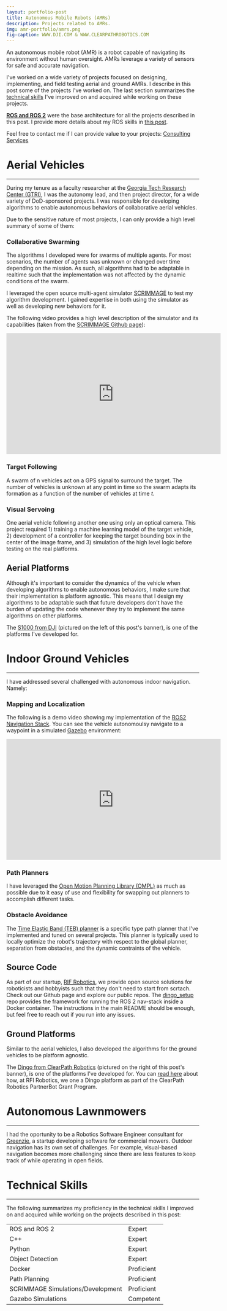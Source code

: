 ```yaml
---
layout: portfolio-post
title: Autonomous Mobile Robots (AMRs)
description: Projects related to AMRs.
img: amr-portfolio/amrs.png
fig-caption: WWW.DJI.COM & WWW.CLEARPATHROBOTICS.COM
---
```


An autonomous mobile robot (AMR) is a robot capable of navigating its
environment without human oversight. AMRs leverage a variety of sensors for safe
and accurate navigation.

I've worked on a wide variety of projects focused on designing, implementing,
and field testing aerial and ground AMRs. I describe in this post some of the
projects I've worked on. The last section summarizes
the [technical skills](#amr-skills) I've improved on and acquired while working
on these projects.

[**ROS and ROS 2**](https://www.ros.org/) were the base architecture for all the
projects described in this post. I provide more details about my ROS skills
in [this post](https://www.sergiogarciavergara.com/portfolio/01-ros/).

Feel free to contact me if I can provide value to your projects:
[Consulting Services](https://www.sergiogarciavergara.com/pages/consulting/)

# Aerial Vehicles <a id="headerlink" name="amr-aerial" href="#amr-aerial" title="Permalink to this headline"></a>
------------------

During my tenure as a faculty researcher at
the [Georgia Tech Research Center (GTRI)](https://gtri.gatech.edu/), I was the
autonomy lead, and then project director, for a wide variety of DoD-sponsored
projects. I was responsible for developing algorithms to enable autonomous
behaviors of collaborative aerial vehicles.

Due to the sensitive nature of most projects, I can only provide a high level
summary of some of them:

### Collaborative Swarming <a id="headerlink" name="amr-swarming" href="#amr-swarming" title="Permalink to this headline"></a>

The algorithms I developed were for swarms of multiple agents. For most
scenarios, the number of agents was unknown or changed over time depending on
the mission. As such, all algorithms had to be adaptable in realtime such that
the implementation was not affected by the dynamic conditions of the swarm.

I leveraged the open source multi-agent
simulator [SCRIMMAGE](http://www.scrimmagesim.org/) to test my algorithm
development. I gained expertise in both using the simulator as well as
developing new behaviors for it.

The following video provides a high level description of the simulator and its
capabilities (taken from
the [SCRIMMAGE Github page](https://github.com/gtri/scrimmage)):

<div id="video-container">

<iframe width="560" height="315" src="https://www.youtube.com/embed/NW37klOQ2xA"
title="YouTube video player" frameborder="0" allow="accelerometer; autoplay;
clipboard-write; encrypted-media; gyroscope; picture-in-picture; web-share"
allowfullscreen></iframe>

</div>

### Target Following <a id="headerlink" name="amr-target-following" href="#amr-target-following" title="Permalink to this headline"></a>

A swarm of n vehicles act on a GPS signal to surround the target. The number of
vehicles is unknown at any point in time so the swarm adapts its formation as a
function of the number of vehicles at time *t*.

### Visual Servoing <a id="headerlink" name="amr-visual-servoing" href="#amr-visual-servoing" title="Permalink to this headline"></a>

One aerial vehicle following another one using only an optical camera. This
project required 1) training a machine learning model of the target vehicle, 2)
development of a controller for keeping the target bounding box in the center of
the image frame, and 3) simulation of the high level logic before testing on the
real platforms.

## Aerial Platforms <a id="headerlink" name="amr-aerial-platforms" href="#amr-aerial-platforms" title="Permalink to this headline"></a>

Although it's important to consider the dynamics of the vehicle when developing
algorithms to enable autonomous behaviors, I make sure that their implementation
is platform agnostic. This means that I design my algorithms to be adaptable
such that future developers don't have the burden of updating the code whenever
they try to implement the same algorithms on other platforms.

The [S1000 from DJI](https://www-v1.dji.com/spreading-wings-s1000.html)
(pictured on the left of this post's banner), is one of the platforms I've
developed for.

# Indoor Ground Vehicles <a id="headerlink" name="amr-ground" href="#amr-ground" title="Permalink to this headline"></a>
------------------

I have addressed several challenged with autonomous indoor navigation. Namely:

### Mapping and Localization <a id="headerlink" name="amr-map-and-loc" href="#amr-map-and-loc" title="Permalink to this headline"></a>

The following is a demo video showing my implementation of
the [ROS2 Navigation Stack](https://navigation.ros.org/). You can see the
vehicle autonomoulsy navigate to a waypoint in a
simulated [Gazebo](https://gazebosim.org/home) environment:

<div id="video-container">

<iframe width="560" height="315" src="https://www.youtube.com/embed/ujxFXNfcRWw"
title="YouTube video player" frameborder="0" allow="accelerometer; autoplay;
clipboard-write; encrypted-media; gyroscope; picture-in-picture; web-share"
allowfullscreen></iframe>

</div>

### Path Planners <a id="headerlink" name="amr-path-planners" href="#amr-path-planners" title="Permalink to this headline"></a>

I have leveraged
the [Open Motion Planning Library (OMPL)](https://ompl.kavrakilab.org/) as much
as possible due to it easy of use and flexibility for swapping out planners to
accomplish different tasks.

### Obstacle Avoidance <a id="headerlink" name="amr-obs-avoidance" href="#amr-obs-avoidance" title="Permalink to this headline"></a>

The [Time Elastic Band (TEB) planner](http://wiki.ros.org/teb_local_planner) is
a specific type path planner that I've implemented and tuned on several
projects. This planner is typically used to locally optimize the robot's
trajectory with respect to the global planner, separation from obstacles, and
the dynamic contraints of the vehicle.

## Source Code <a id="headerlink" name="amr-source-code" href="#amr-source-code" title="Permalink to this headline"></a>

As part of our startup, [RIF Robotics](https://www.rifrobotics.com/), we provide
open source solutions for roboticists and hobbyists such that they don't need to
start from scrtach. Check out our Github page and explore our public
repos. The [dingo_setup](https://github.com/RIF-Robotics/dingo_setup) repo
provides the framework for running the ROS 2 nav-stack inside a Docker
container. The instructions in the main README should be enough, but feel free
to reach out if you run into any issues.

## Ground Platforms <a id="headerlink" name="amr-ground-platforms" href="#amr-ground-platforms" title="Permalink to this headline"></a>

Similar to the aerial vehicles, I also developed the algorithms for the ground
vehicles to be platform agnostic.

The
[Dingo from ClearPath Robotics](https://clearpathrobotics.com/dingo-indoor-mobile-robot/) (pictured
on the right of this post's banner), is one of the platforms I've developed
for. You
can
[read here](https://www.rifrobotics.com/blog/clearpath-parnetbot-program-winners) about
how, at RFI Robotics, we one a Dingo platform as part of the ClearPath Robotics
PartnerBot Grant Program.

# Autonomous Lawnmowers <a id="headerlink" name="amr-lawnmower" href="#amr-lawnmower" title="Permalink to this headline"></a>
------------------

I had the oportunity to be a Robotics Software Engineer consultant
for [Greenzie](https://www.greenzie.com/), a startup developing software for
commercial mowers. Outdoor navigation has its own set of challenges. For
example, visual-based navigation becomes more challenging since there are less
features to keep track of while operating in open fields.

# Technical Skills <a id="headerlink" name="amr-skills" href="#amr-skills" title="Permalink to this headline"></a>
------------------

The following summarizes my proficiency in the technical skills I improved on
and acquired while working on the projects described in this post:

<table>
  <tr>
    <td class="skills">ROS and ROS 2</td>
    <td>
      <div class="rating">
        <div class="line">
          <div class="tick expert">Expert</div>
        </div>
      </div>
    </td>
  </tr>
  <tr>
    <td class="skills">C++</td>
    <td>
      <div class="rating">
        <div class="line">
          <div class="tick expert">Expert</div>
        </div>
      </div>
    </td>
  </tr>
  <tr>
    <td class="skills">Python</td>
    <td>
      <div class="rating">
        <div class="line">
          <div class="tick expert">Expert</div>
        </div>
      </div>
    </td>
  </tr>
  <tr>
    <td class="skills">Object Detection</td>
    <td>
      <div class="rating">
        <div class="line">
          <div class="tick expert">Expert</div>
        </div>
      </div>
    </td>
  </tr>
  <tr>
    <td class="skills">Docker</td>
    <td>
      <div class="rating">
        <div class="line">
          <div class="tick proficient">Proficient</div>
        </div>
      </div>
    </td>
  </tr>
  <tr>
    <td class="skills">Path Planning</td>
    <td>
      <div class="rating">
        <div class="line">
          <div class="tick proficient">Proficient</div>
        </div>
      </div>
    </td>
  </tr>
  <tr>
    <td class="skills">SCRIMMAGE Simulations/Development</td>
    <td>
      <div class="rating">
        <div class="line">
          <div class="tick proficient">Proficient</div>
        </div>
      </div>
    </td>
  </tr>
  <tr>
    <td class="skills">Gazebo Simulations</td>
    <td>
      <div class="rating">
        <div class="line">
          <div class="tick competent">Competent</div>
        </div>
      </div>
    </td>
  </tr>
</table>

